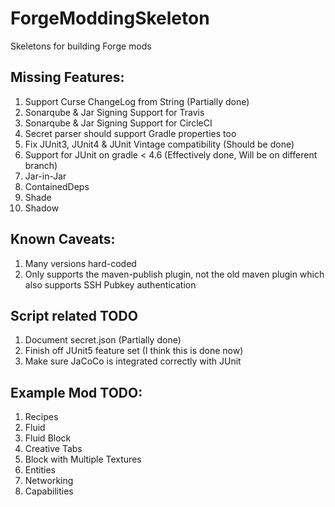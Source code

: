 # ForgeModdingSkeleton
Skeletons for building Forge mods

## Missing Features:
1) Support Curse ChangeLog from String (Partially done)
2) Sonarqube & Jar Signing Support for Travis
3) Sonarqube & Jar Signing Support for CircleCI
4) Secret parser should support Gradle properties too
5) Fix JUnit3, JUnit4 & JUnit Vintage compatibility (Should be done)
6) Support for JUnit on gradle < 4.6 (Effectively done, Will be on different branch)
7) Jar-in-Jar
8) ContainedDeps
9) Shade
10) Shadow

## Known Caveats:
1) Many versions hard-coded
2) Only supports the maven-publish plugin, not the old maven plugin which also supports SSH Pubkey authentication

## Script related TODO
1) Document secret.json (Partially done)
2) Finish off JUnit5 feature set (I think this is done now)
3) Make sure JaCoCo is integrated correctly with JUnit

## Example Mod TODO:
1) Recipes
2) Fluid
3) Fluid Block
4) Creative Tabs
5) Block with Multiple Textures
6) Entities
7) Networking
8) Capabilities
